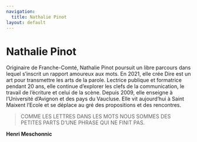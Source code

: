 ```yaml
---
navigation:
  title: Nathalie Pinot
layout: default
---
```


# Nathalie Pinot

Originaire de Franche-Comté, Nathalie Pinot poursuit un libre parcours dans lequel s’inscrit un rapport amoureux aux mots. En 2021, elle crée Dire est un art pour transmettre les arts de la parole. Lectrice publique et formatrice pendant 20 ans, elle continue d’explorer les clefs de la communication, le travail de l’écriture et celui de la scène. Depuis 2009, elle enseigne à l’Université d’Avignon et des pays du Vaucluse. Elle vit aujourd’hui à Saint Maixent l’Ecole et se déplace au gré des propositions et des rencontres.


> COMME LES LETTRES DANS LES MOTS 
> NOUS SOMMES DES PETITES 
> PARTS D’UNE PHRASE QUI NE FINIT PAS.  

**Henri Meschonnic**